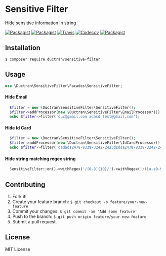 # Sensitive Filter
Hide sensitive information in string

[![Packagist](https://img.shields.io/packagist/v/ductran/sensitive-filter.svg)](https://packagist.org/packages/ductran/sensitive-filter)
[![Packagist](https://img.shields.io/packagist/dt/ductran/sensitive-filter.svg)](https://packagist.org/packages/ductran/sensitive-filter)
[![Travis](https://img.shields.io/travis/minhduc1/SensitiveFilter.svg)](https://travis-ci.org/minhduc1/SensitiveFilter)
[![Codecov](https://img.shields.io/codecov/c/github/minhduc1/SensitiveFilter.svg)](https://codecov.io/gh/minhduc1/SensitiveFilter)
[![Packagist](https://img.shields.io/packagist/l/ductran/sensitive-filter.svg)](https://packagist.org/packages/ductran/sensitive-filter)

## Installation
`$ composer require ductran/sensitive-filter`

## Usage

```PHP
use \Ductran\SensitiveFilter\Facades\SensitiveFilter;
```
#### Hide Email
```PHP
  $filter = new \Ductran\SensitiveFilter\SensitiveFilter();
  $filter->addProcessor(new \Ductran\SensitiveFilter\EmailProcessor());
  echo $filter->filter('duc@gmail.com adasd test@gmail.com');
```
  
#### Hide Id Card
```PHP
  $filter = new \Ductran\SensitiveFilter\SensitiveFilter();
  $filter->addProcessor(new \Ductran\SensitiveFilter\IdCardProcessor());
  echo $filter->filter('dadads2478-8339-3242-2423dsdsa2478-8339-3242-2424');
  ```
  
#### Hide string matching regex string 
```PHP
  SensitiveFilter::on()->withRegex('/[0-9]{10}/')->withRegex('/([a-z0-9_-]{6,9})/')->filter('$$$^^^&[myp4ssw0rd] 0979306603');
  ```
## Contributing
1. Fork it!
2. Create your feature branch: `$ git checkout -b feature/your-new-feature`
3. Commit your changes: `$ git commit -am 'Add some feature'`
4. Push to the branch: `$ git push origin feature/your-new-feature`
5. Submit a pull request.

## License
MIT License
